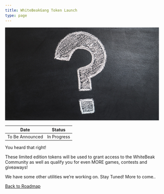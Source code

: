 ```yaml
---
title: WhiteBeakGang Token Launch
type: page
---
```


![WBG Mystery](/images/roadmap/wbg-mystery.jpeg "WBG Mystery")

| Date               | Status       |
| ------------------ | ------------ |
| To Be Announced    | In Progress  |

You heard that right!

These limited edition tokens will be used to grant access to the WhiteBeak Community as well as qualify you for even MORE games, contests and giveaways!

We have some other utilities we’re working on. Stay Tuned! More to come..

[Back to Roadmap](/roadmap)
